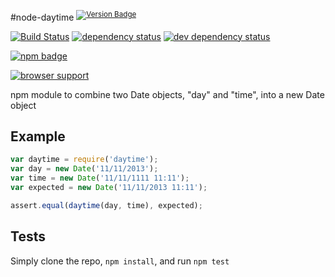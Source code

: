 
#node-daytime <sup>[![Version Badge][npm-version-png]][npm-url]</sup>

[![Build Status][travis-svg]][travis-url]
[![dependency status][deps-svg]][deps-url]
[![dev dependency status][dev-deps-svg]][dev-deps-url]

[![npm badge][npm-badge-png]][npm-url]

[![browser support][testling-png]][testling-url]

npm module to combine two Date objects, "day" and "time", into a new Date object

## Example

```js
var daytime = require('daytime');
var day = new Date('11/11/2013');
var time = new Date('11/11/1111 11:11');
var expected = new Date('11/11/2013 11:11');

assert.equal(daytime(day, time), expected);
```

## Tests
Simply clone the repo, `npm install`, and run `npm test`

[npm-url]: https://npmjs.org/package/daytime
[npm-version-png]: http://vb.teelaun.ch/ljharb/node-daytime.svg
[travis-svg]: https://travis-ci.org/ljharb/node-daytime.svg
[travis-url]: https://travis-ci.org/ljharb/node-daytime
[deps-svg]: https://david-dm.org/ljharb/node-daytime.svg
[deps-url]: https://david-dm.org/ljharb/node-daytime
[dev-deps-svg]: https://david-dm.org/ljharb/node-daytime/dev-status.svg
[dev-deps-url]: https://david-dm.org/ljharb/node-daytime#info=devDependencies
[testling-png]: https://ci.testling.com/ljharb/node-daytime.png
[testling-url]: https://ci.testling.com/ljharb/node-daytime
[npm-badge-png]: https://nodei.co/npm/daytime.png?downloads=true&stars=true


